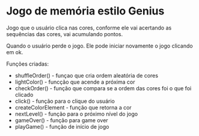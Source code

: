# Jogo de memória estilo Genius

Jogo que o usuário clica nas cores, conforme ele vai acertando as sequências das cores, vai acumulando pontos.

Quando o usuário perde o jogo. Ele pode iniciar novamente o jogo clicando em ok. 

Funções criadas:
  
  - shuffleOrder() - funçao que cria ordem aleatória de cores
  - lightColor() - funcção que acende a próxima cor
  - checkOrder() -  função que compara se a ordem das cores foi o que foi clicado
  - click() - função para o clique do usuário
  - createColorElement - função que retorna a cor
  - nextLevel() - função para o próximo nível do jogo
  - gameOver() - função para game over
  - playGame() - função de início de jogo
 